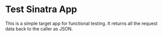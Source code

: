 Test Sinatra App
================

This is a simple target app for functional testing.
It returns all the request data back to the caller as JSON.
